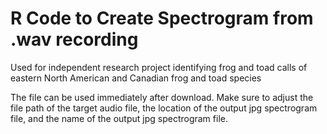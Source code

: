 # R Code to Create Spectrogram from .wav recording

Used for independent research project identifying frog and toad calls of eastern North American and Canadian frog and toad species

The file can be used immediately after download. Make sure to adjust the file path of the target audio file, the location of the output jpg spectrogram file, and the name of the output jpg spectrogram file. 
